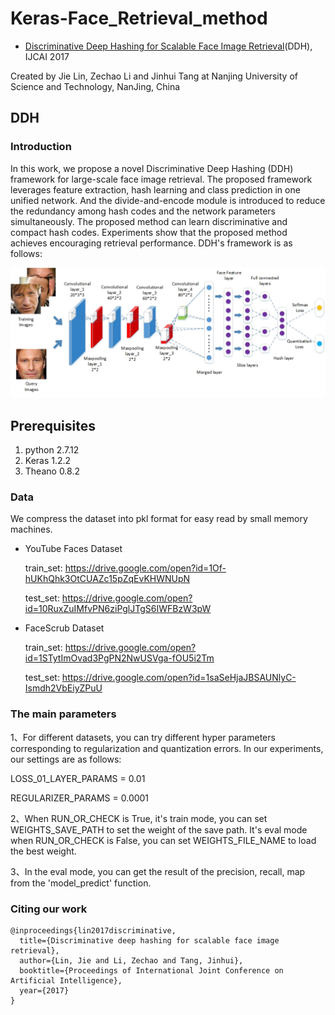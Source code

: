 # Keras-Face_Retrieval_method

- [Discriminative Deep Hashing for Scalable Face Image Retrieval](https://www.ijcai.org/proceedings/2017/0315.pdf)(DDH), IJCAI 2017

Created by Jie Lin, Zechao Li and Jinhui Tang at  Nanjing University of Science and Technology, NanJing, China

## DDH

### Introduction

In this work, we propose a novel Discriminative Deep Hashing (DDH) framework for large-scale face image retrieval. The proposed framework leverages feature extraction, hash learning and class prediction in one unified network. And the divide-and-encode module is introduced to reduce the redundancy among hash codes and the network parameters simultaneously. The proposed method can learn discriminative and compact hash codes. Experiments show that the proposed method achieves encouraging retrieval performance. DDH's framework is as follows:

![net_framework](net_framework.jpg)

## Prerequisites

1. python 2.7.12
2. Keras 1.2.2
3. Theano 0.8.2

### Data

We compress the dataset into pkl format for easy read by small memory machines.

- YouTube Faces Dataset 

  train_set: https://drive.google.com/open?id=1Of-hUKhQhk3OtCUAZc15pZqEvKHWNUpN

  test_set: https://drive.google.com/open?id=10RuxZuIMfvPN6ziPglJTgS6IWFBzW3pW


- FaceScrub Dataset

  train_set: https://drive.google.com/open?id=1STytImOvad3PgPN2NwUSVga-fOU5i2Tm

  test_set: https://drive.google.com/open?id=1saSeHjaJBSAUNlyC-Ismdh2VbEiyZPuU

### The main parameters

1、For different datasets, you can try different hyper parameters corresponding to regularization and quantization errors. In our experiments, our settings are as follows:

LOSS_01_LAYER_PARAMS = 0.01

REGULARIZER_PARAMS = 0.0001

2、When RUN_OR_CHECK is True, it's train mode, you can set WEIGHTS_SAVE_PATH to set the weight of the save path. It's eval mode when RUN_OR_CHECK is False, you can set WEIGHTS_FILE_NAME to load the best weight.

3、In the eval mode, you can get the result of the precision, recall, map from the 'model_predict' function. 

### Citing our work 

```
@inproceedings{lin2017discriminative,
  title={Discriminative deep hashing for scalable face image retrieval},
  author={Lin, Jie and Li, Zechao and Tang, Jinhui},
  booktitle={Proceedings of International Joint Conference on Artificial Intelligence},
  year={2017}
}
```